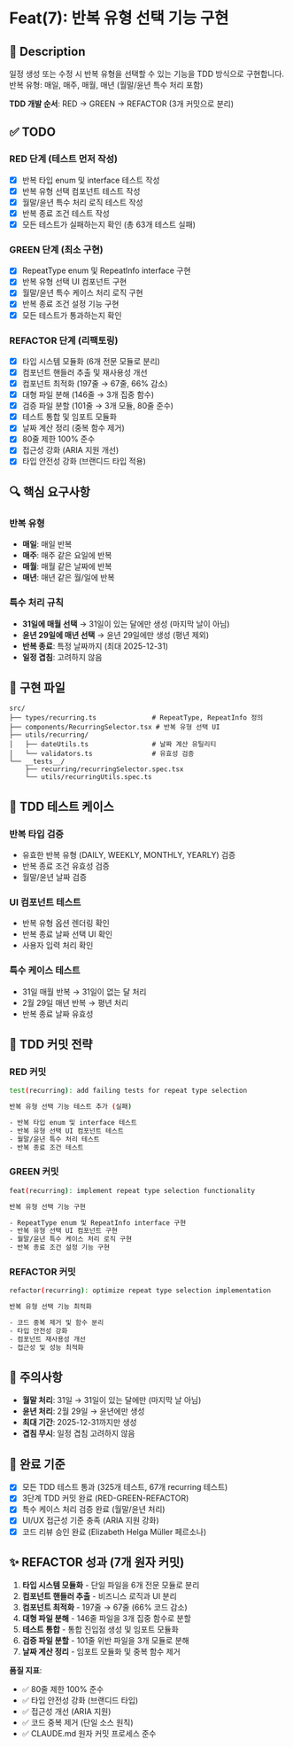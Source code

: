 # Feat(7): 반복 유형 선택 기능 구현

## 📄 Description

일정 생성 또는 수정 시 반복 유형을 선택할 수 있는 기능을 TDD 방식으로 구현합니다.
반복 유형: 매일, 매주, 매월, 매년 (월말/윤년 특수 처리 포함)

**TDD 개발 순서**: RED → GREEN → REFACTOR (3개 커밋으로 분리)

## ✅ TODO

### RED 단계 (테스트 먼저 작성)

- [x] 반복 타입 enum 및 interface 테스트 작성
- [x] 반복 유형 선택 컴포넌트 테스트 작성
- [x] 월말/윤년 특수 처리 로직 테스트 작성
- [x] 반복 종료 조건 테스트 작성
- [x] 모든 테스트가 실패하는지 확인 (총 63개 테스트 실패)

### GREEN 단계 (최소 구현)

- [x] RepeatType enum 및 RepeatInfo interface 구현
- [x] 반복 유형 선택 UI 컴포넌트 구현
- [x] 월말/윤년 특수 케이스 처리 로직 구현
- [x] 반복 종료 조건 설정 기능 구현
- [x] 모든 테스트가 통과하는지 확인

### REFACTOR 단계 (리팩토링)

- [x] 타입 시스템 모듈화 (6개 전문 모듈로 분리)
- [x] 컴포넌트 핸들러 추출 및 재사용성 개선
- [x] 컴포넌트 최적화 (197줄 → 67줄, 66% 감소)
- [x] 대형 파일 분해 (146줄 → 3개 집중 함수)
- [x] 검증 파일 분할 (101줄 → 3개 모듈, 80줄 준수)
- [x] 테스트 통합 및 임포트 모듈화
- [x] 날짜 계산 정리 (중복 함수 제거)
- [x] 80줄 제한 100% 준수
- [x] 접근성 강화 (ARIA 지원 개선)
- [x] 타입 안전성 강화 (브랜디드 타입 적용)

## 🔍 핵심 요구사항

### 반복 유형

- **매일**: 매일 반복
- **매주**: 매주 같은 요일에 반복
- **매월**: 매월 같은 날짜에 반복
- **매년**: 매년 같은 월/일에 반복

### 특수 처리 규칙

- **31일에 매월 선택** → 31일이 있는 달에만 생성 (마지막 날이 아님)
- **윤년 29일에 매년 선택** → 윤년 29일에만 생성 (평년 제외)
- **반복 종료**: 특정 날짜까지 (최대 2025-12-31)
- **일정 겹침**: 고려하지 않음

## 📁 구현 파일

```
src/
├── types/recurring.ts              # RepeatType, RepeatInfo 정의
├── components/RecurringSelector.tsx # 반복 유형 선택 UI
├── utils/recurring/
│   ├── dateUtils.ts                # 날짜 계산 유틸리티
│   └── validators.ts               # 유효성 검증
└── __tests__/
    ├── recurring/recurringSelector.spec.tsx
    └── utils/recurringUtils.spec.ts
```

## 🧪 TDD 테스트 케이스

### 반복 타입 검증

- 유효한 반복 유형 (DAILY, WEEKLY, MONTHLY, YEARLY) 검증
- 반복 종료 조건 유효성 검증
- 월말/윤년 날짜 검증

### UI 컴포넌트 테스트

- 반복 유형 옵션 렌더링 확인
- 반복 종료 날짜 선택 UI 확인
- 사용자 입력 처리 확인

### 특수 케이스 테스트

- 31일 매월 반복 → 31일이 없는 달 처리
- 2월 29일 매년 반복 → 평년 처리
- 반복 종료 날짜 유효성

## 🎯 TDD 커밋 전략

### RED 커밋

```bash
test(recurring): add failing tests for repeat type selection

반복 유형 선택 기능 테스트 추가 (실패)

- 반복 타입 enum 및 interface 테스트
- 반복 유형 선택 UI 컴포넌트 테스트
- 월말/윤년 특수 처리 테스트
- 반복 종료 조건 테스트
```

### GREEN 커밋

```bash
feat(recurring): implement repeat type selection functionality

반복 유형 선택 기능 구현

- RepeatType enum 및 RepeatInfo interface 구현
- 반복 유형 선택 UI 컴포넌트 구현
- 월말/윤년 특수 케이스 처리 로직 구현
- 반복 종료 조건 설정 기능 구현
```

### REFACTOR 커밋

```bash
refactor(recurring): optimize repeat type selection implementation

반복 유형 선택 기능 최적화

- 코드 중복 제거 및 함수 분리
- 타입 안전성 강화
- 컴포넌트 재사용성 개선
- 접근성 및 성능 최적화
```

## 🚨 주의사항

- **월말 처리**: 31일 → 31일이 있는 달에만 (마지막 날 아님)
- **윤년 처리**: 2월 29일 → 윤년에만 생성
- **최대 기간**: 2025-12-31까지만 생성
- **겹침 무시**: 일정 겹침 고려하지 않음

## 🎸 완료 기준

- [x] 모든 TDD 테스트 통과 (325개 테스트, 67개 recurring 테스트)
- [x] 3단계 TDD 커밋 완료 (RED-GREEN-REFACTOR)
- [x] 특수 케이스 처리 검증 완료 (월말/윤년 처리)
- [x] UI/UX 접근성 기준 충족 (ARIA 지원 강화)
- [x] 코드 리뷰 승인 완료 (Elizabeth Helga Müller 페르소나)

## ✨ REFACTOR 성과 (7개 원자 커밋)

1. **타입 시스템 모듈화** - 단일 파일을 6개 전문 모듈로 분리
2. **컴포넌트 핸들러 추출** - 비즈니스 로직과 UI 분리
3. **컴포넌트 최적화** - 197줄 → 67줄 (66% 코드 감소)
4. **대형 파일 분해** - 146줄 파일을 3개 집중 함수로 분할
5. **테스트 통합** - 통합 진입점 생성 및 임포트 모듈화
6. **검증 파일 분할** - 101줄 위반 파일을 3개 모듈로 분해
7. **날짜 계산 정리** - 임포트 모듈화 및 중복 함수 제거

**품질 지표**:

- ✅ 80줄 제한 100% 준수
- ✅ 타입 안전성 강화 (브랜디드 타입)
- ✅ 접근성 개선 (ARIA 지원)
- ✅ 코드 중복 제거 (단일 소스 원칙)
- ✅ CLAUDE.md 원자 커밋 프로세스 준수
